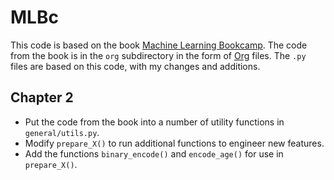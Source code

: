 # MLBc #

This code is based on the book [Machine Learning Bookcamp](https://www.manning.com/books/machine-learning-bookcamp). The code from the book is in the `org` subdirectory in the form of [Org](https://orgmode.org/) files. The `.py` files are based on this code, with my changes and additions.

## Chapter 2 ##

- Put the code from the book into a number of utility functions in `general/utils.py`.
- Modify `prepare_X()` to run additional functions to engineer new features.
- Add the functions `binary_encode()` and `encode_age()` for use in `prepare_X()`.
